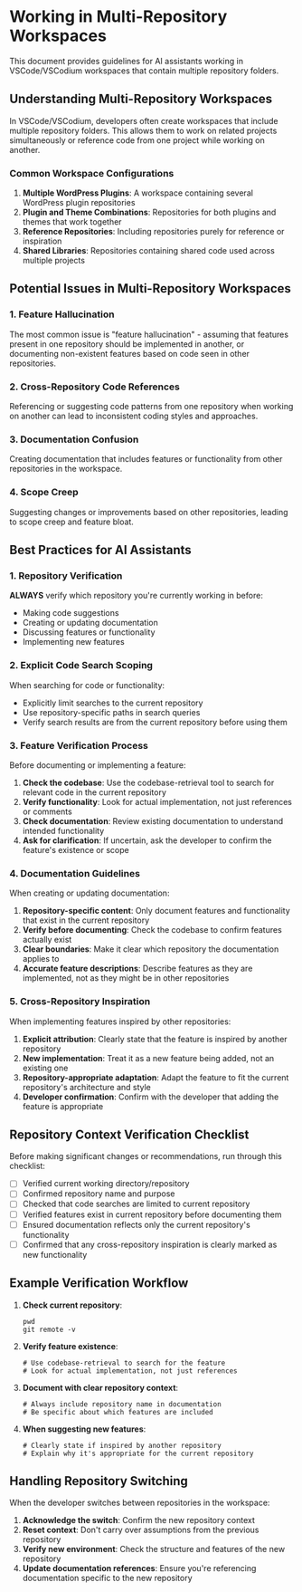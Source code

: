 # Working in Multi-Repository Workspaces

This document provides guidelines for AI assistants working in VSCode/VSCodium workspaces that contain multiple repository folders.

## Understanding Multi-Repository Workspaces

In VSCode/VSCodium, developers often create workspaces that include multiple repository folders. This allows them to work on related projects simultaneously or reference code from one project while working on another.

### Common Workspace Configurations

1. **Multiple WordPress Plugins**: A workspace containing several WordPress plugin repositories
2. **Plugin and Theme Combinations**: Repositories for both plugins and themes that work together
3. **Reference Repositories**: Including repositories purely for reference or inspiration
4. **Shared Libraries**: Repositories containing shared code used across multiple projects

## Potential Issues in Multi-Repository Workspaces

### 1. Feature Hallucination

The most common issue is "feature hallucination" - assuming that features present in one repository should be implemented in another, or documenting non-existent features based on code seen in other repositories.

### 2. Cross-Repository Code References

Referencing or suggesting code patterns from one repository when working on another can lead to inconsistent coding styles and approaches.

### 3. Documentation Confusion

Creating documentation that includes features or functionality from other repositories in the workspace.

### 4. Scope Creep

Suggesting changes or improvements based on other repositories, leading to scope creep and feature bloat.

## Best Practices for AI Assistants

### 1. Repository Verification

**ALWAYS** verify which repository you're currently working in before:

- Making code suggestions
- Creating or updating documentation
- Discussing features or functionality
- Implementing new features

### 2. Explicit Code Search Scoping

When searching for code or functionality:

- Explicitly limit searches to the current repository
- Use repository-specific paths in search queries
- Verify search results are from the current repository before using them

### 3. Feature Verification Process

Before documenting or implementing a feature:

1. **Check the codebase**: Use the codebase-retrieval tool to search for relevant code in the current repository
2. **Verify functionality**: Look for actual implementation, not just references or comments
3. **Check documentation**: Review existing documentation to understand intended functionality
4. **Ask for clarification**: If uncertain, ask the developer to confirm the feature's existence or scope

### 4. Documentation Guidelines

When creating or updating documentation:

1. **Repository-specific content**: Only document features and functionality that exist in the current repository
2. **Verify before documenting**: Check the codebase to confirm features actually exist
3. **Clear boundaries**: Make it clear which repository the documentation applies to
4. **Accurate feature descriptions**: Describe features as they are implemented, not as they might be in other repositories

### 5. Cross-Repository Inspiration

When implementing features inspired by other repositories:

1. **Explicit attribution**: Clearly state that the feature is inspired by another repository
2. **New implementation**: Treat it as a new feature being added, not an existing one
3. **Repository-appropriate adaptation**: Adapt the feature to fit the current repository's architecture and style
4. **Developer confirmation**: Confirm with the developer that adding the feature is appropriate

## Repository Context Verification Checklist

Before making significant changes or recommendations, run through this checklist:

- [ ] Verified current working directory/repository
- [ ] Confirmed repository name and purpose
- [ ] Checked that code searches are limited to current repository
- [ ] Verified features exist in current repository before documenting them
- [ ] Ensured documentation reflects only the current repository's functionality
- [ ] Confirmed that any cross-repository inspiration is clearly marked as new functionality

## Example Verification Workflow

1. **Check current repository**:
   ```
   pwd
   git remote -v
   ```

2. **Verify feature existence**:
   ```
   # Use codebase-retrieval to search for the feature
   # Look for actual implementation, not just references
   ```

3. **Document with clear repository context**:
   ```
   # Always include repository name in documentation
   # Be specific about which features are included
   ```

4. **When suggesting new features**:
   ```
   # Clearly state if inspired by another repository
   # Explain why it's appropriate for the current repository
   ```

## Handling Repository Switching

When the developer switches between repositories in the workspace:

1. **Acknowledge the switch**: Confirm the new repository context
2. **Reset context**: Don't carry over assumptions from the previous repository
3. **Verify new environment**: Check the structure and features of the new repository
4. **Update documentation references**: Ensure you're referencing documentation specific to the new repository
